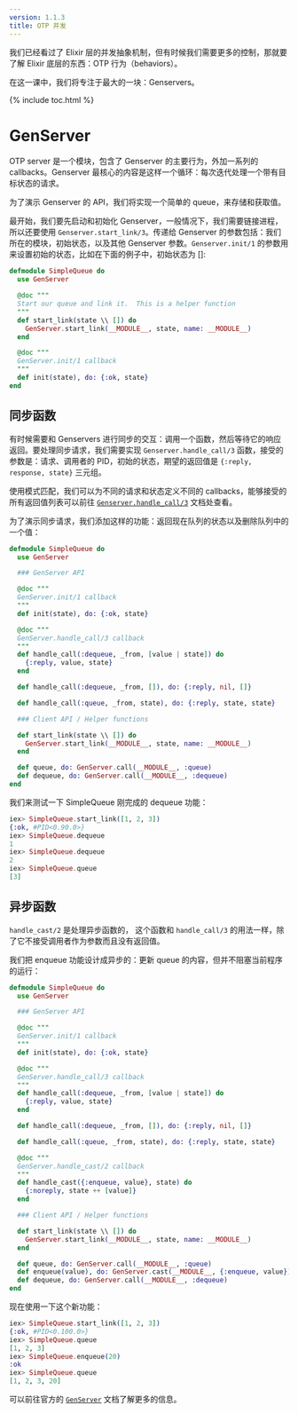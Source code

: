 ```yaml
---
version: 1.1.3
title: OTP 并发
---
```


我们已经看过了 Elixir 层的并发抽象机制，但有时候我们需要更多的控制，那就要了解 Elixir 底层的东西：OTP 行为（behaviors）。

在这一课中，我们将专注于最大的一块：Genservers。

{% include toc.html %}

# GenServer
OTP server 是一个模块，包含了 Genserver 的主要行为，外加一系列的 callbacks。Genserver 最核心的内容是这样一个循环：每次迭代处理一个带有目标状态的请求。

为了演示 Genserver 的 API，我们将实现一个简单的 queue，来存储和获取值。

最开始，我们要先启动和初始化 Genserver，一般情况下，我们需要链接进程，所以还要使用 `Genserver.start_link/3`。传递给 Genserver 的参数包括：我们所在的模块，初始状态，以及其他 Genserver 参数。`Genserver.init/1` 的参数用来设置初始的状态，比如在下面的例子中，初始状态为 []:

```elixir
defmodule SimpleQueue do
  use GenServer

  @doc """
  Start our queue and link it.  This is a helper function
  """
  def start_link(state \\ []) do
    GenServer.start_link(__MODULE__, state, name: __MODULE__)
  end

  @doc """
  GenServer.init/1 callback
  """
  def init(state), do: {:ok, state}
end
```

## 同步函数

有时候需要和 Genservers 进行同步的交互：调用一个函数，然后等待它的响应返回。要处理同步请求，我们需要实现 `Genserver.handle_call/3` 函数，接受的参数是：请求、调用者的 PID，初始的状态，期望的返回值是 `{:reply, response, state}` 三元组。

使用模式匹配，我们可以为不同的请求和状态定义不同的 callbacks，能够接受的所有返回值列表可以前往 [`Genserver.handle_call/3`](https://hexdocs.pm/elixir/GenServer.html#c:handle_call/3) 文档处查看。

为了演示同步请求，我们添加这样的功能：返回现在队列的状态以及删除队列中的一个值：

```elixir
defmodule SimpleQueue do
  use GenServer

  ### GenServer API

  @doc """
  GenServer.init/1 callback
  """
  def init(state), do: {:ok, state}

  @doc """
  GenServer.handle_call/3 callback
  """
  def handle_call(:dequeue, _from, [value | state]) do
    {:reply, value, state}
  end

  def handle_call(:dequeue, _from, []), do: {:reply, nil, []}

  def handle_call(:queue, _from, state), do: {:reply, state, state}

  ### Client API / Helper functions

  def start_link(state \\ []) do
    GenServer.start_link(__MODULE__, state, name: __MODULE__)
  end

  def queue, do: GenServer.call(__MODULE__, :queue)
  def dequeue, do: GenServer.call(__MODULE__, :dequeue)
end
```

我们来测试一下 SimpleQueue 刚完成的 dequeue 功能：

```elixir
iex> SimpleQueue.start_link([1, 2, 3])
{:ok, #PID<0.90.0>}
iex> SimpleQueue.dequeue
1
iex> SimpleQueue.dequeue
2
iex> SimpleQueue.queue
[3]
```

## 异步函数

`handle_cast/2` 是处理异步函数的，  这个函数和 `handle_call/3` 的用法一样，除了它不接受调用者作为参数而且没有返回值。

我们把 enqueue 功能设计成异步的：更新 queue 的内容，但并不阻塞当前程序的运行：

```elixir
defmodule SimpleQueue do
  use GenServer

  ### GenServer API

  @doc """
  GenServer.init/1 callback
  """
  def init(state), do: {:ok, state}

  @doc """
  GenServer.handle_call/3 callback
  """
  def handle_call(:dequeue, _from, [value | state]) do
    {:reply, value, state}
  end

  def handle_call(:dequeue, _from, []), do: {:reply, nil, []}

  def handle_call(:queue, _from, state), do: {:reply, state, state}

  @doc """
  GenServer.handle_cast/2 callback
  """
  def handle_cast({:enqueue, value}, state) do
    {:noreply, state ++ [value]}
  end

  ### Client API / Helper functions

  def start_link(state \\ []) do
    GenServer.start_link(__MODULE__, state, name: __MODULE__)
  end

  def queue, do: GenServer.call(__MODULE__, :queue)
  def enqueue(value), do: GenServer.cast(__MODULE__, {:enqueue, value})
  def dequeue, do: GenServer.call(__MODULE__, :dequeue)
end
```

现在使用一下这个新功能：

```elixir
iex> SimpleQueue.start_link([1, 2, 3])
{:ok, #PID<0.100.0>}
iex> SimpleQueue.queue
[1, 2, 3]
iex> SimpleQueue.enqueue(20)
:ok
iex> SimpleQueue.queue
[1, 2, 3, 20]
```

可以前往官方的 [`GenServer`](https://hexdocs.pm/elixir/GenServer.html#content) 文档了解更多的信息。
